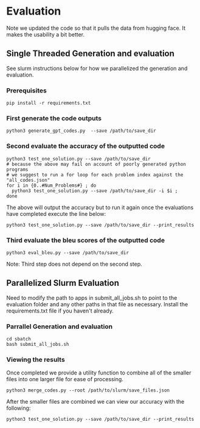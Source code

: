 # Evaluation

Note we updated the code so that it pulls the data from hugging face. It makes the usability a bit better.

## Single Threaded Generation and evaluation

See slurm instructions below for how we parallelized the generation and evaluation.

### Prerequisites

    pip install -r requirements.txt

### First generate the code outputs 

    python3 generate_gpt_codes.py  --save /path/to/save_dir

### Second evaluate the accuracy of the outputted code

    python3 test_one_solution.py --save /path/to/save_dir
    # because the above may fail on account of poorly generated python programs 
    # we suggest to run a for loop for each problem index against the "all_codes.json"
    for i in {0..#Num_Problems#} ; do 
      python3 test_one_solution.py --save /path/to/save_dir -i $i ;
    done

The above will output the accuracy but to run it again once the evaluations have completed execute the line below:

    python3 test_one_solution.py --save /path/to/save_dir --print_results

### Third evaluate the bleu scores of the outputted code

    python3 eval_bleu.py --save /path/to/save_dir

Note: Third step does not depend on the second step.

## Parallelized Slurm Evaluation

Need to modify the path to apps in submit_all_jobs.sh to point to the evaluation folder and any other paths in that file as necessary. Install the requirements.txt file if you haven't already.

### Parrallel Generation and evaluation

    cd sbatch
    bash submit_all_jobs.sh

### Viewing the results

Once completed we provide a utility function to combine all of the smaller files into one larger file for ease of processing.

    python3 merge_codes.py --root /path/to/slurm/save_files.json

After the smaller files are combined we can view our accuracy with the following:

    python3 test_one_solution.py --save /path/to/save_dir --print_results
